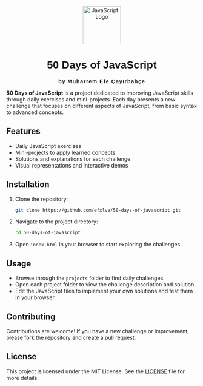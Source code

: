 <div align="center">
  <img src="https://github.com/user-attachments/assets/e48104bd-7408-4c17-a9ea-7800aa82bc4d" alt="JavaScript Logo" width="100">
  <h1 style="font-family: 'Arial', sans-serif;">50 Days of JavaScript</h1>
  <p style="font-family: Arial, sans-serif;"><strong><span style="letter-spacing: 0.1em;">by Muharrem Efe Çayırbahçe</span></strong></p>
</div>

**50 Days of JavaScript** is a project dedicated to improving JavaScript skills through daily exercises and mini-projects. Each day presents a new challenge that focuses on different aspects of JavaScript, from basic syntax to advanced concepts.

## Features
- Daily JavaScript exercises
- Mini-projects to apply learned concepts
- Solutions and explanations for each challenge
- Visual representations and interactive demos

## Installation
1. Clone the repository:
   ```bash
   git clone https://github.com/efxlve/50-days-of-javascript.git
   ```
2. Navigate to the project directory:
   ```bash
   cd 50-days-of-javascript
   ```
3. Open `index.html` in your browser to start exploring the challenges.

## Usage
- Browse through the `projects` folder to find daily challenges.
- Open each project folder to view the challenge description and solution.
- Edit the JavaScript files to implement your own solutions and test them in your browser.

## Contributing
Contributions are welcome! If you have a new challenge or improvement, please fork the repository and create a pull request.

## License
This project is licensed under the MIT License. See the [LICENSE](LICENSE) file for more details.
